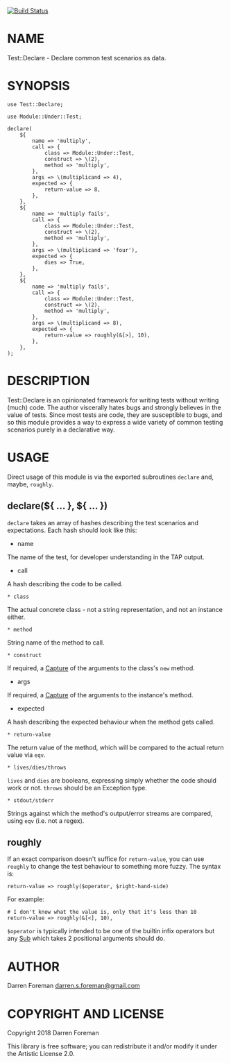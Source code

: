 [![Build Status](https://travis-ci.org/darrenf/p6-test-declare.svg?branch=master)](https://travis-ci.org/darrenf/p6-test-declare)

NAME
====

Test::Declare - Declare common test scenarios as data.

SYNOPSIS
========

    use Test::Declare;

    use Module::Under::Test;

    declare(
        ${
            name => 'multiply',
            call => {
                class => Module::Under::Test,
                construct => \(2),
                method => 'multiply',
            },
            args => \(multiplicand => 4),
            expected => {
                return-value => 8,
            },
        },
        ${
            name => 'multiply fails',
            call => {
                class => Module::Under::Test,
                construct => \(2),
                method => 'multiply',
            },
            args => \(multiplicand => 'four'),
            expected => {
                dies => True,
            },
        },
        ${
            name => 'multiply fails',
            call => {
                class => Module::Under::Test,
                construct => \(2),
                method => 'multiply',
            },
            args => \(multiplicand => 8),
            expected => {
                return-value => roughly(&[>], 10),
            },
        },
    );

DESCRIPTION
===========

Test::Declare is an opinionated framework for writing tests without writing (much) code. The author viscerally hates bugs and strongly believes in the value of tests. Since most tests are code, they are susceptible to bugs, and so this module provides a way to express a wide variety of common testing scenarios purely in a declarative way.

USAGE
=====

Direct usage of this module is via the exported subroutines `declare` and, maybe, `roughly`.

declare(${ … }, ${ … })
-----------------------

`declare` takes an array of hashes describing the test scenarios and expectations. Each hash should look like this:

  * name

The name of the test, for developer understanding in the TAP output.

  * call

A hash describing the code to be called.

    * class

The actual concrete class - not a string representation, and not an instance either.

    * method

String name of the method to call.

    * construct

If required, a [Capture](Capture) of the arguments to the class's `new` method.

  * args

If required, a [Capture](Capture) of the arguments to the instance's method.

  * expected

A hash describing the expected behaviour when the method gets called.

    * return-value

The return value of the method, which will be compared to the actual return value via `eqv`.

    * lives/dies/throws

`lives` and `dies` are booleans, expressing simply whether the code should work or not. `throws` should be an Exception type.

    * stdout/stderr

Strings against which the method's output/error streams are compared, using `eqv` (i.e. not a regex).

roughly
-------

If an exact comparison doesn't suffice for `return-value`, you can use `roughly` to change the test behaviour to something more fuzzy. The syntax is:

    return-value => roughly($operator, $right-hand-side)

For example:

    # I don't know what the value is, only that it's less than 10
    return-value => roughly(&[<], 10),

`$operator` is typically intended to be one of the builtin infix operators but any [Sub](Sub) which takes 2 positional arguments should do.

AUTHOR
======

Darren Foreman <darren.s.foreman@gmail.com>

COPYRIGHT AND LICENSE
=====================

Copyright 2018 Darren Foreman

This library is free software; you can redistribute it and/or modify it under the Artistic License 2.0.

